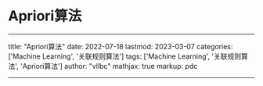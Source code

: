 # Apriori算法

---
title: "Apriori算法"
date: 2022-07-18
lastmod: 2023-03-07
categories: ['Machine Learning', '关联规则算法']
tags: ['Machine Learning', '关联规则算法', 'Apriori算法']
author: "vllbc"
mathjax: true
markup: pdc

---
